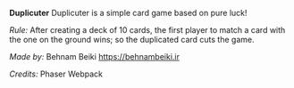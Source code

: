 **Duplicuter**
Duplicuter is a simple card game based on pure luck!

_Rule:_
After creating a deck of 10 cards, the first player to match a card with the one on the ground wins; so the duplicated card cuts the game.

_Made by:_
Behnam Beiki
https://behnambeiki.ir

_Credits:_
Phaser
Webpack
